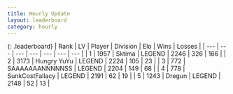 ```yaml
---
title: Hourly Update
layout: leaderboard
category: hourly
---
```


{: .leaderboard}
| Rank | LV | Player | Division | Elo | Wins | Losses |
| --- | --- | --- | --- | --- | --- | --- |
| <span data-change="0">1</span> | 1957 | <span title="ID: 353063">Sktima</span> | LEGEND | <span data-change="0">2246</span> | <span data-change="0">326</span> | <span data-change="0">166</span> |
| <span data-change="0">2</span> | 3173 | <span title="ID: 164871">Hungry YuYu</span> | LEGEND | <span data-change="3">2224</span> | <span data-change="2">105</span> | <span data-change="1">23</span> |
| <span data-change="0">3</span> | 772 | <span title="ID: 174294">SAAAAAAANNNNNSS</span> | LEGEND | <span data-change="5">2204</span> | <span data-change="2">149</span> | <span data-change="1">68</span> |
| <span data-change="0">4</span> | 778 | <span title="ID: 402846">SunkCostFallacy</span> | LEGEND | <span data-change="19">2191</span> | <span data-change="4">62</span> | <span data-change="1">19</span> |
| <span data-change="0">5</span> | 1243 | <span title="ID: 337810">Dregun</span> | LEGEND | <span data-change="0">2148</span> | <span data-change="0">52</span> | <span data-change="0">13</span> |